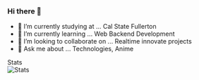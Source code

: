 ### Hi there 👋

- 🔭 I’m currently studying at ... Cal State Fullerton
- 🌱 I’m currently learning ... Web Backend Development
- 👯 I’m looking to collaborate on ... Realtime innovate projects
- 💬 Ask me about ... Technologies, Anime
<!--
- 🤔 I’m looking for help with ... 
- -->

<!--
- 📫 How to reach me: ...email-anuragganji09@gmail.com
- 😄 Pronouns: ...
- 
- ⚡ Fun fact: ...
- -->
Stats               
![Stats](https://github-readme-stats.vercel.app/api?username=anuragganji&show_icons=true&theme=dracula)
